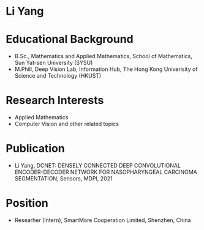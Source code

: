 # Li Yang
# Educational Background
* B.Sc., Mathematics and Applied Mathematics, School of Mathematics, Sun Yat-sen University (SYSU)
* M.Phill, Deep Vision Lab, Information Hub, The Hong Kong Univerisity of Science and Technology (HKUST)
# Research Interests
* Applied Mathematics
* Computer Vision and other related topics
# Publication
* Li Yang, DCNET: DENSELY CONNECTED DEEP CONVOLUTIONAL ENCODER-DECODER NETWORK FOR NASOPHARYNGEAL CARCINOMA SEGMENTATION, Sensors, MDPI, 2021
# Position
* Researher (Intern), SmartMore Cooperation Limited, Shenzhen, China
<!---
MechanicModel/MechanicModel is a ✨ special ✨ repository because its `README.md` (this file) appears on your GitHub profile.
You can click the Preview link to take a look at your changes.
--->
